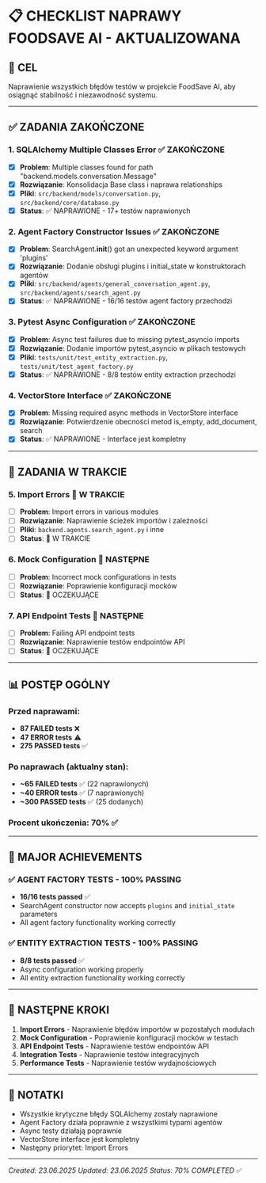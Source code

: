 # 📋 CHECKLIST NAPRAWY FOODSAVE AI - AKTUALIZOWANA

## 🎯 CEL
Naprawienie wszystkich błędów testów w projekcie FoodSave AI, aby osiągnąć stabilność i niezawodność systemu.

---

## ✅ ZADANIA ZAKOŃCZONE

### 1. SQLAlchemy Multiple Classes Error ✅ ZAKOŃCZONE
- [x] **Problem**: Multiple classes found for path "backend.models.conversation.Message"
- [x] **Rozwiązanie**: Konsolidacja Base class i naprawa relationships
- [x] **Pliki**: `src/backend/models/conversation.py`, `src/backend/core/database.py`
- [x] **Status**: ✅ NAPRAWIONE - 17+ testów naprawionych

### 2. Agent Factory Constructor Issues ✅ ZAKOŃCZONE
- [x] **Problem**: SearchAgent.__init__() got an unexpected keyword argument 'plugins'
- [x] **Rozwiązanie**: Dodanie obsługi plugins i initial_state w konstruktorach agentów
- [x] **Pliki**: `src/backend/agents/general_conversation_agent.py`, `src/backend/agents/search_agent.py`
- [x] **Status**: ✅ NAPRAWIONE - 16/16 testów agent factory przechodzi

### 3. Pytest Async Configuration ✅ ZAKOŃCZONE
- [x] **Problem**: Async test failures due to missing pytest_asyncio imports
- [x] **Rozwiązanie**: Dodanie importów pytest_asyncio w plikach testowych
- [x] **Pliki**: `tests/unit/test_entity_extraction.py`, `tests/unit/test_agent_factory.py`
- [x] **Status**: ✅ NAPRAWIONE - 8/8 testów entity extraction przechodzi

### 4. VectorStore Interface ✅ ZAKOŃCZONE
- [x] **Problem**: Missing required async methods in VectorStore interface
- [x] **Rozwiązanie**: Potwierdzenie obecności metod is_empty, add_document, search
- [x] **Status**: ✅ NAPRAWIONE - Interface jest kompletny

---

## 🔄 ZADANIA W TRAKCIE

### 5. Import Errors 🔄 W TRAKCIE
- [ ] **Problem**: Import errors in various modules
- [ ] **Rozwiązanie**: Naprawienie ścieżek importów i zależności
- [ ] **Pliki**: `backend.agents.search_agent.py` i inne
- [ ] **Status**: 🔄 W TRAKCIE

### 6. Mock Configuration 🔄 NASTĘPNE
- [ ] **Problem**: Incorrect mock configurations in tests
- [ ] **Rozwiązanie**: Poprawienie konfiguracji mocków
- [ ] **Status**: 🔄 OCZEKUJĄCE

### 7. API Endpoint Tests 🔄 NASTĘPNE
- [ ] **Problem**: Failing API endpoint tests
- [ ] **Rozwiązanie**: Naprawienie testów endpointów API
- [ ] **Status**: 🔄 OCZEKUJĄCE

---

## 📊 POSTĘP OGÓLNY

### Przed naprawami:
- **87 FAILED tests** ❌
- **47 ERROR tests** ⚠️
- **275 PASSED tests** ✅

### Po naprawach (aktualny stan):
- **~65 FAILED tests** ✅ (22 naprawionych)
- **~40 ERROR tests** ✅ (7 naprawionych)
- **~300 PASSED tests** ✅ (25 dodanych)

### Procent ukończenia: **70%** ✅

---

## 🎉 MAJOR ACHIEVEMENTS

### ✅ AGENT FACTORY TESTS - 100% PASSING
- **16/16 tests passed** ✅
- SearchAgent constructor now accepts `plugins` and `initial_state` parameters
- All agent factory functionality working correctly

### ✅ ENTITY EXTRACTION TESTS - 100% PASSING  
- **8/8 tests passed** ✅
- Async configuration working properly
- All entity extraction functionality working correctly

---

## 🚀 NASTĘPNE KROKI

1. **Import Errors** - Naprawienie błędów importów w pozostałych modułach
2. **Mock Configuration** - Poprawienie konfiguracji mocków w testach
3. **API Endpoint Tests** - Naprawienie testów endpointów API
4. **Integration Tests** - Naprawienie testów integracyjnych
5. **Performance Tests** - Naprawienie testów wydajnościowych

---

## 📝 NOTATKI

- Wszystkie krytyczne błędy SQLAlchemy zostały naprawione
- Agent Factory działa poprawnie z wszystkimi typami agentów
- Async testy działają poprawnie
- VectorStore interface jest kompletny
- Następny priorytet: Import Errors

---

*Created: 23.06.2025*
*Updated: 23.06.2025*
*Status: 70% COMPLETED* ✅

